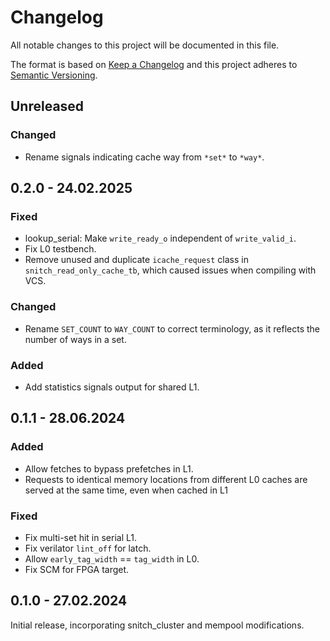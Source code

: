 # Changelog
All notable changes to this project will be documented in this file.

The format is based on [Keep a Changelog](http://keepachangelog.com/en/1.0.0/)
and this project adheres to [Semantic Versioning](http://semver.org/spec/v2.0.0.html).


## Unreleased
### Changed
- Rename signals indicating cache way from `*set*` to `*way*`.

## 0.2.0 - 24.02.2025
### Fixed
- lookup_serial: Make `write_ready_o` independent of `write_valid_i`.
- Fix L0 testbench.
- Remove unused and duplicate `icache_request` class in `snitch_read_only_cache_tb`, which caused issues when compiling with VCS.

### Changed
- Rename `SET_COUNT` to `WAY_COUNT` to correct terminology, as it reflects the number of ways in a set.

### Added
- Add statistics signals output for shared L1.

## 0.1.1 - 28.06.2024
### Added
- Allow fetches to bypass prefetches in L1.
- Requests to identical memory locations from different L0 caches are served at the same time, even when cached in L1

### Fixed
- Fix multi-set hit in serial L1.
- Fix verilator `lint_off` for latch.
- Allow `early_tag_width` == `tag_width` in L0.
- Fix SCM for FPGA target.

## 0.1.0 - 27.02.2024
Initial release, incorporating snitch_cluster and mempool modifications.
